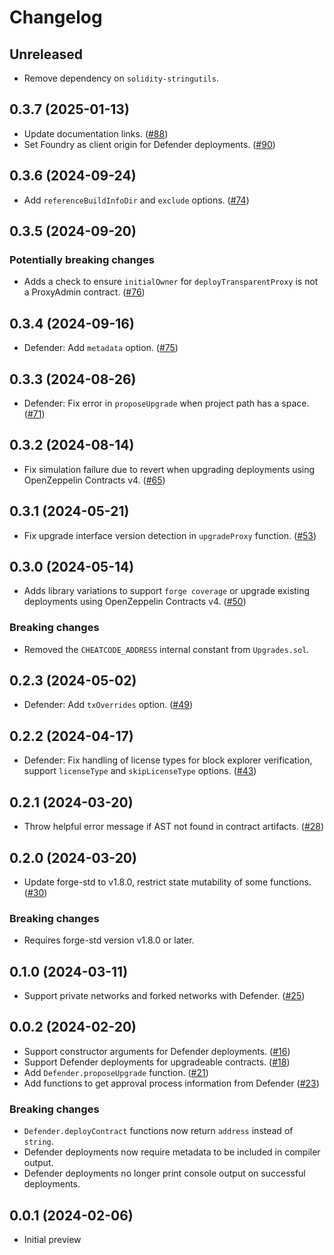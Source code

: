 # Changelog

## Unreleased

- Remove dependency on `solidity-stringutils`.

## 0.3.7 (2025-01-13)

- Update documentation links. ([#88](https://github.com/OpenZeppelin/openzeppelin-foundry-upgrades/pull/88))
- Set Foundry as client origin for Defender deployments. ([#90](https://github.com/OpenZeppelin/openzeppelin-foundry-upgrades/pull/90))

## 0.3.6 (2024-09-24)

- Add `referenceBuildInfoDir` and `exclude` options. ([#74](https://github.com/OpenZeppelin/openzeppelin-foundry-upgrades/pull/74))

## 0.3.5 (2024-09-20)

### Potentially breaking changes
- Adds a check to ensure `initialOwner` for `deployTransparentProxy` is not a ProxyAdmin contract. ([#76](https://github.com/OpenZeppelin/openzeppelin-foundry-upgrades/pull/76))

## 0.3.4 (2024-09-16)

- Defender: Add `metadata` option. ([#75](https://github.com/OpenZeppelin/openzeppelin-foundry-upgrades/pull/75))

## 0.3.3 (2024-08-26)

- Defender: Fix error in `proposeUpgrade` when project path has a space. ([#71](https://github.com/OpenZeppelin/openzeppelin-foundry-upgrades/pull/71))

## 0.3.2 (2024-08-14)

- Fix simulation failure due to revert when upgrading deployments using OpenZeppelin Contracts v4. ([#65](https://github.com/OpenZeppelin/openzeppelin-foundry-upgrades/pull/65))

## 0.3.1 (2024-05-21)

- Fix upgrade interface version detection in `upgradeProxy` function. ([#53](https://github.com/OpenZeppelin/openzeppelin-foundry-upgrades/pull/53))

## 0.3.0 (2024-05-14)

- Adds library variations to support `forge coverage` or upgrade existing deployments using OpenZeppelin Contracts v4. ([#50](https://github.com/OpenZeppelin/openzeppelin-foundry-upgrades/pull/50))

### Breaking changes
- Removed the `CHEATCODE_ADDRESS` internal constant from `Upgrades.sol`.

## 0.2.3 (2024-05-02)

- Defender: Add `txOverrides` option. ([#49](https://github.com/OpenZeppelin/openzeppelin-foundry-upgrades/pull/49))

## 0.2.2 (2024-04-17)

- Defender: Fix handling of license types for block explorer verification, support `licenseType` and `skipLicenseType` options. ([#43](https://github.com/OpenZeppelin/openzeppelin-foundry-upgrades/pull/43))

## 0.2.1 (2024-03-20)

- Throw helpful error message if AST not found in contract artifacts. ([#28](https://github.com/OpenZeppelin/openzeppelin-foundry-upgrades/pull/28))

## 0.2.0 (2024-03-20)

- Update forge-std to v1.8.0, restrict state mutability of some functions. ([#30](https://github.com/OpenZeppelin/openzeppelin-foundry-upgrades/pull/30))

### Breaking changes
- Requires forge-std version v1.8.0 or later.

## 0.1.0 (2024-03-11)

- Support private networks and forked networks with Defender. ([#25](https://github.com/OpenZeppelin/openzeppelin-foundry-upgrades/pull/25))

## 0.0.2 (2024-02-20)

- Support constructor arguments for Defender deployments. ([#16](https://github.com/OpenZeppelin/openzeppelin-foundry-upgrades/pull/16))
- Support Defender deployments for upgradeable contracts. ([#18](https://github.com/OpenZeppelin/openzeppelin-foundry-upgrades/pull/18))
- Add `Defender.proposeUpgrade` function. ([#21](https://github.com/OpenZeppelin/openzeppelin-foundry-upgrades/pull/21))
- Add functions to get approval process information from Defender ([#23](https://github.com/OpenZeppelin/openzeppelin-foundry-upgrades/pull/23))

### Breaking changes
- `Defender.deployContract` functions now return `address` instead of `string`.
- Defender deployments now require metadata to be included in compiler output.
- Defender deployments no longer print console output on successful deployments.

## 0.0.1 (2024-02-06)

- Initial preview